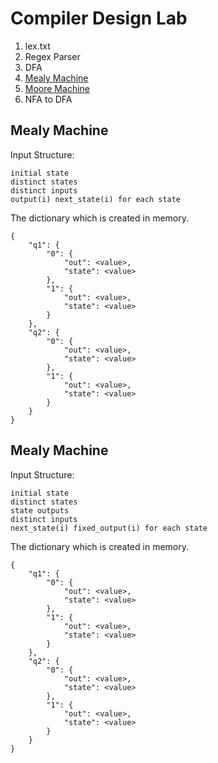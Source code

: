Compiler Design Lab
=====

1. lex.txt
2. Regex Parser
3. DFA
4. [Mealy Machine](#mealy)
5. [Moore Machine](#moore)
6. NFA to DFA


## <a name="mealy"></a> Mealy Machine

Input Structure:

```
initial state
distinct states
distinct inputs
output(i) next_state(i) for each state
```

The dictionary which is created in memory.

```
{
    "q1": {
        "0": {
            "out": <value>,
            "state": <value>
        },
        "1": {
            "out": <value>,
            "state": <value>
        }
    },
    "q2": {
        "0": {
            "out": <value>,
            "state": <value>
        },
        "1": {
            "out": <value>,
            "state": <value>
        }
    }
}
```

## <a name="mealy"></a> Mealy Machine

Input Structure:

```
initial state
distinct states
state outputs
distinct inputs
next_state(i) fixed_output(i) for each state
```

The dictionary which is created in memory.

```
{
    "q1": {
        "0": {
            "out": <value>,
            "state": <value>
        },
        "1": {
            "out": <value>,
            "state": <value>
        }
    },
    "q2": {
        "0": {
            "out": <value>,
            "state": <value>
        },
        "1": {
            "out": <value>,
            "state": <value>
        }
    }
}
```
